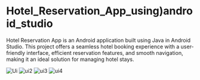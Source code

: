 # Hotel_Reservation_App_using)android_studio
Hotel Reservation App is an Android application built using Java in Android Studio. This project offers a seamless hotel booking experience with a user-friendly interface, efficient reservation features, and smooth navigation, making it an ideal solution for managing hotel stays.

![Ui](https://github.com/user-attachments/assets/1a18de7e-f950-4855-a28d-17bf0a840a13)
![ui2](https://github.com/user-attachments/assets/32f2d194-5197-4612-8bd9-c5fe8ff1384c)
![ui3](https://github.com/user-attachments/assets/68d0c340-faf1-479d-a530-cd98577aa0d9)
![ui4](https://github.com/user-attachments/assets/f9e89dc2-3085-4759-96b1-f381c837062b)



